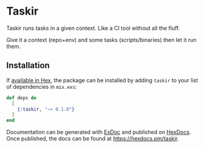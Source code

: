 # Taskir

Taskir runs tasks in a given context. Like a CI tool without all the fluff. 

Give it a context (repo+env) and some tasks (scripts/binaries) then let it run them.

## Installation

If [available in Hex](https://hex.pm/docs/publish), the package can be installed
by adding `taskir` to your list of dependencies in `mix.exs`:

```elixir
def deps do
  [
    {:taskir, "~> 0.1.0"}
  ]
end
```

Documentation can be generated with [ExDoc](https://github.com/elixir-lang/ex_doc)
and published on [HexDocs](https://hexdocs.pm). Once published, the docs can
be found at <https://hexdocs.pm/taskir>.

